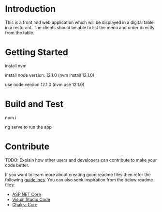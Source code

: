 # Introduction 
This is a front and web application which will be displayed in a digital table in a resturant. The clients should be able to list the menu and order directly from the table. 

# Getting Started
install nvm

install node version: 12.1.0 (nvm install 12.1.0)

use node version 12.1.0 (nvm use 12.1.0)


# Build and Test
npm i

ng serve to run the app


# Contribute
TODO: Explain how other users and developers can contribute to make your code better. 

If you want to learn more about creating good readme files then refer the following [guidelines](https://docs.microsoft.com/en-us/azure/devops/repos/git/create-a-readme?view=azure-devops). You can also seek inspiration from the below readme files:
- [ASP.NET Core](https://github.com/aspnet/Home)
- [Visual Studio Code](https://github.com/Microsoft/vscode)
- [Chakra Core](https://github.com/Microsoft/ChakraCore)
